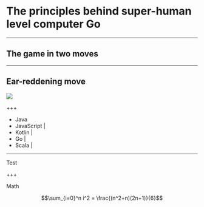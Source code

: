 # The principles behind super-human level computer Go
---

## The game in two moves

---

## Ear-reddening move
<div style="width: 50%; display: inline-block">
    <img src="https://raw.githubusercontent.com/maxpumperla/betago/hamburg-ai/ear_reddening.png">
</div>

+++

- Java
- JavaScript |
- Kotlin     |
- Go         |
- Scala      |

---

Test

+++

Math

$$\sum_{i=0}^n i^2 = \frac{(n^2+n)(2n+1)}{6}$$

